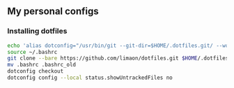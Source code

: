 ## My personal configs

### Installing dotfiles

```sh
echo 'alias dotconfig="/usr/bin/git --git-dir=$HOME/.dotfiles.git/ --work-tree=$HOME"' >> $HOME/.bashrc
source ~/.bashrc
git clone --bare https://github.com/limaon/dotfiles.git $HOME/.dotfiles
mv .bashrc .bashrc_old
dotconfig checkout
dotconfig config --local status.showUntrackedFiles no
```
